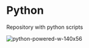 # Python
Repository with python scripts

![python-powered-w-140x56](https://github.com/ElmarUhl/Python/assets/157088447/15ba1a70-99d3-43c1-a5b7-caccaf837ee2)
